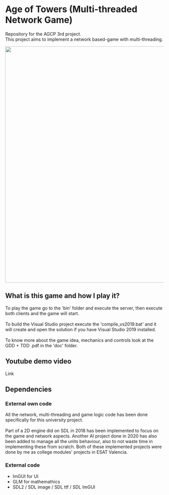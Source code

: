 # Age of Towers (Multi-threaded Network Game)
Repository for the AGCP 3rd project.
<br>This project aims to implement a network based-game with multi-threading.

<img src="https://trello-attachments.s3.amazonaws.com/5f747bf33d1087695fb61509/60aec584b0bd8064374540cb/350c5df74684fd27980c07a64909a623/image.png" width="750">

## What is this game and how I play it?
To play the game go to the 'bin' folder and execute the server, then execute both clients and the game will start.
<br>
<br>To build the Visual Studio project execute the 'compile_vs2019.bat' and it will create and open the solution if you have Visual Studio 2019 installed.
<br>
<br>To know more about the game idea, mechanics and controls look at the GDD + TDD .pdf in the 'doc' folder.

## Youtube demo video
Link

## Dependencies
### External own code
All the network, multi-threading and game logic code has been done specifically for this university project.
<br>
<br>
Part of a 2D engine did on SDL in 2018 has been implemented to focus on the game and network aspects. Another AI project done in 2020 has also been added to manage all the units behaviour, also to not waste time in implementing these from scratch.
Both of these implemented projects were done by me as college modules' projects in ESAT Valencia.


### External code
- ImGUI for UI
- GLM for mathemathics
- SDL2 / SDL image / SDL ttf / SDL ImGUI

